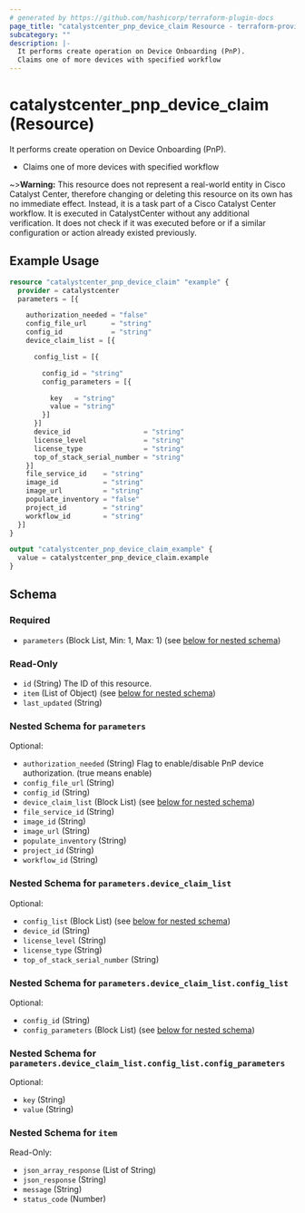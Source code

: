 ```yaml
---
# generated by https://github.com/hashicorp/terraform-plugin-docs
page_title: "catalystcenter_pnp_device_claim Resource - terraform-provider-catalystcenter"
subcategory: ""
description: |-
  It performs create operation on Device Onboarding (PnP).
  Claims one of more devices with specified workflow
---
```


# catalystcenter_pnp_device_claim (Resource)

It performs create operation on Device Onboarding (PnP).

- Claims one of more devices with specified workflow


~>**Warning:**
This resource does not represent a real-world entity in Cisco Catalyst Center, therefore changing or deleting this resource on its own has no immediate effect.
Instead, it is a task part of a Cisco Catalyst Center workflow. It is executed in CatalystCenter without any additional verification. It does not check if it was executed before or if a similar configuration or action already existed previously.

## Example Usage

```terraform
resource "catalystcenter_pnp_device_claim" "example" {
  provider = catalystcenter
  parameters = [{

    authorization_needed = "false"
    config_file_url      = "string"
    config_id            = "string"
    device_claim_list = [{

      config_list = [{

        config_id = "string"
        config_parameters = [{

          key   = "string"
          value = "string"
        }]
      }]
      device_id                  = "string"
      license_level              = "string"
      license_type               = "string"
      top_of_stack_serial_number = "string"
    }]
    file_service_id    = "string"
    image_id           = "string"
    image_url          = "string"
    populate_inventory = "false"
    project_id         = "string"
    workflow_id        = "string"
  }]
}

output "catalystcenter_pnp_device_claim_example" {
  value = catalystcenter_pnp_device_claim.example
}
```

<!-- schema generated by tfplugindocs -->
## Schema

### Required

- `parameters` (Block List, Min: 1, Max: 1) (see [below for nested schema](#nestedblock--parameters))

### Read-Only

- `id` (String) The ID of this resource.
- `item` (List of Object) (see [below for nested schema](#nestedatt--item))
- `last_updated` (String)

<a id="nestedblock--parameters"></a>
### Nested Schema for `parameters`

Optional:

- `authorization_needed` (String) Flag to enable/disable PnP device authorization. (true means enable)
- `config_file_url` (String)
- `config_id` (String)
- `device_claim_list` (Block List) (see [below for nested schema](#nestedblock--parameters--device_claim_list))
- `file_service_id` (String)
- `image_id` (String)
- `image_url` (String)
- `populate_inventory` (String)
- `project_id` (String)
- `workflow_id` (String)

<a id="nestedblock--parameters--device_claim_list"></a>
### Nested Schema for `parameters.device_claim_list`

Optional:

- `config_list` (Block List) (see [below for nested schema](#nestedblock--parameters--device_claim_list--config_list))
- `device_id` (String)
- `license_level` (String)
- `license_type` (String)
- `top_of_stack_serial_number` (String)

<a id="nestedblock--parameters--device_claim_list--config_list"></a>
### Nested Schema for `parameters.device_claim_list.config_list`

Optional:

- `config_id` (String)
- `config_parameters` (Block List) (see [below for nested schema](#nestedblock--parameters--device_claim_list--config_list--config_parameters))

<a id="nestedblock--parameters--device_claim_list--config_list--config_parameters"></a>
### Nested Schema for `parameters.device_claim_list.config_list.config_parameters`

Optional:

- `key` (String)
- `value` (String)





<a id="nestedatt--item"></a>
### Nested Schema for `item`

Read-Only:

- `json_array_response` (List of String)
- `json_response` (String)
- `message` (String)
- `status_code` (Number)
